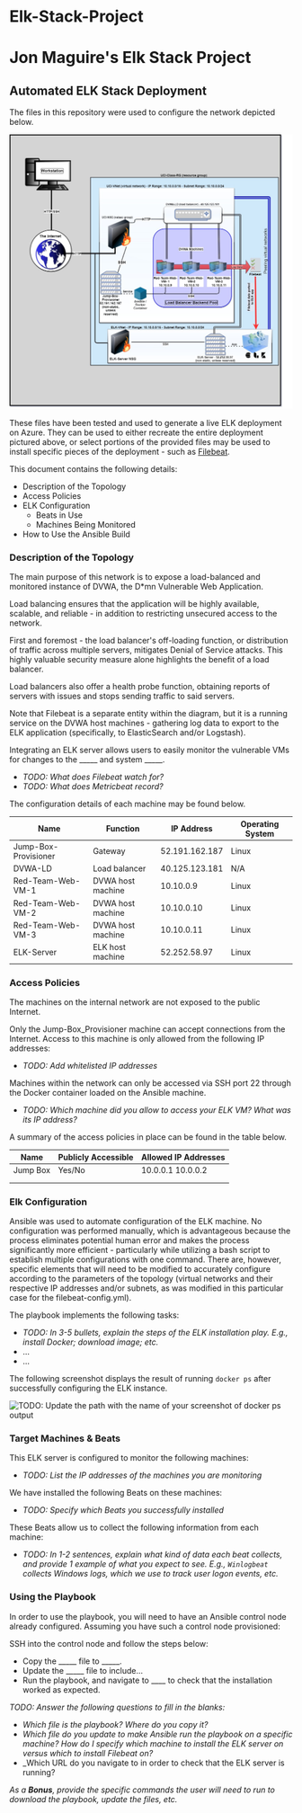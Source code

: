 # Elk-Stack-Project
# Jon Maguire's Elk Stack Project

## Automated ELK Stack Deployment

The files in this repository were used to configure the network depicted below.

<img src="https://github.com/SerratedGrin/Elk-Stack-Project/blob/master/ELK%20Diagram.jpg" />

These files have been tested and used to generate a live ELK deployment on Azure. They can be used to either recreate the entire deployment pictured above, or select portions of the provided files may be used to install specific pieces of the deployment - such as [Filebeat](https://github.com/SerratedGrin/Elk-Stack-Project/blob/master/filebeat-config.yml).


This document contains the following details:
- Description of the Topology
- Access Policies
- ELK Configuration
  - Beats in Use
  - Machines Being Monitored
- How to Use the Ansible Build


### Description of the Topology

The main purpose of this network is to expose a load-balanced and monitored instance of DVWA, the D*mn Vulnerable Web Application.

Load balancing ensures that the application will be highly available, scalable, and reliable - in addition to restricting unsecured access to the network.

First and foremost - the load balancer's off-loading function, or distribution of traffic across multiple servers, mitigates Denial of Service attacks. This highly valuable security measure alone highlights the benefit of a load balancer.

Load balancers also offer a health probe function, obtaining reports of servers with issues and stops sending traffic to said servers. 

Note that Filebeat is a separate entity within the diagram, but it is a running service on the DVWA host machines - gathering log data to export to the ELK application (specifically, to ElasticSearch and/or Logstash).

Integrating an ELK server allows users to easily monitor the vulnerable VMs for changes to the _____ and system _____.
- _TODO: What does Filebeat watch for?_
- _TODO: What does Metricbeat record?_

The configuration details of each machine may be found below.

| Name                 | Function          | IP Address     | Operating System |
|----------------------|-------------------|----------------|------------------|
| Jump-Box-Provisioner | Gateway           | 52.191.162.187 | Linux            |
| DVWA-LD              | Load balancer     | 40.125.123.181 | N/A              |
| Red-Team-Web-VM-1    | DVWA host machine | 10.10.0.9      | Linux            |
| Red-Team-Web-VM-2    | DVWA host machine | 10.10.0.10     | Linux            |
| Red-Team-Web-VM-3    | DVWA host machine | 10.10.0.11     | Linux            |
| ELK-Server           | ELK host machine  | 52.252.58.97   | Linux            |

### Access Policies

The machines on the internal network are not exposed to the public Internet. 

Only the Jump-Box_Provisioner machine can accept connections from the Internet. Access to this machine is only allowed from the following IP addresses:
- _TODO: Add whitelisted IP addresses_

Machines within the network can only be accessed via SSH port 22 through the Docker container loaded on the Ansible machine.
- _TODO: Which machine did you allow to access your ELK VM? What was its IP address?_

A summary of the access policies in place can be found in the table below.

| Name     | Publicly Accessible | Allowed IP Addresses |
|----------|---------------------|----------------------|
| Jump Box | Yes/No              | 10.0.0.1 10.0.0.2    |
|          |                     |                      |
|          |                     |                      |

### Elk Configuration

Ansible was used to automate configuration of the ELK machine. No configuration was performed manually, which is advantageous because the process eliminates potential human error and makes the process significantly more efficient - particularly while utilizing a bash script to establish multiple configurations with one command. There are, however, specific elements that will need to be modified to accurately configure according to the parameters of the topology (virtual networks and their respective IP addresses and/or subnets, as was modified in this particular case for the filebeat-config.yml).

The playbook implements the following tasks:
- _TODO: In 3-5 bullets, explain the steps of the ELK installation play. E.g., install Docker; download image; etc._
- ...
- ...

The following screenshot displays the result of running `docker ps` after successfully configuring the ELK instance.

![TODO: Update the path with the name of your screenshot of docker ps output](Images/docker_ps_output.png)

### Target Machines & Beats
This ELK server is configured to monitor the following machines:
- _TODO: List the IP addresses of the machines you are monitoring_

We have installed the following Beats on these machines:
- _TODO: Specify which Beats you successfully installed_

These Beats allow us to collect the following information from each machine:
- _TODO: In 1-2 sentences, explain what kind of data each beat collects, and provide 1 example of what you expect to see. E.g., `Winlogbeat` collects Windows logs, which we use to track user logon events, etc._

### Using the Playbook
In order to use the playbook, you will need to have an Ansible control node already configured. Assuming you have such a control node provisioned: 

SSH into the control node and follow the steps below:
- Copy the _____ file to _____.
- Update the _____ file to include...
- Run the playbook, and navigate to ____ to check that the installation worked as expected.

_TODO: Answer the following questions to fill in the blanks:_
- _Which file is the playbook? Where do you copy it?_
- _Which file do you update to make Ansible run the playbook on a specific machine? How do I specify which machine to install the ELK server on versus which to install Filebeat on?_
- _Which URL do you navigate to in order to check that the ELK server is running?

_As a **Bonus**, provide the specific commands the user will need to run to download the playbook, update the files, etc._
